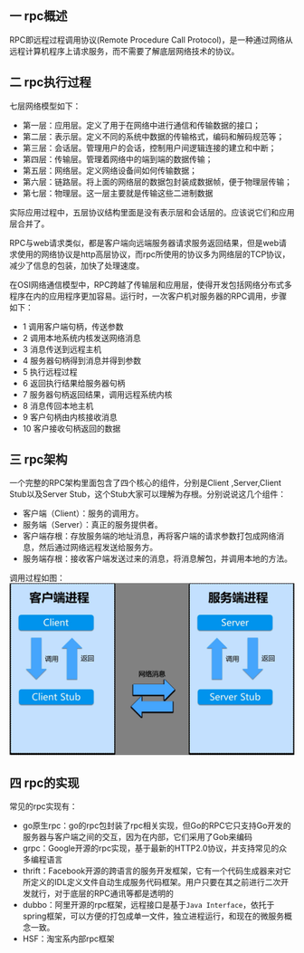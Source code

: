 ## 一 rpc概述  

RPC即远程过程调用协议(Remote Procedure Call Protocol)，是一种通过网络从远程计算机程序上请求服务，而不需要了解底层网络技术的协议。  

## 二 rpc执行过程

七层网络模型如下：
- 第一层：应用层。定义了用于在网络中进行通信和传输数据的接口；
- 第二层：表示层。定义不同的系统中数据的传输格式，编码和解码规范等；
- 第三层：会话层。管理用户的会话，控制用户间逻辑连接的建立和中断；
- 第四层：传输层。管理着网络中的端到端的数据传输；
- 第五层：网络层。定义网络设备间如何传输数据；
- 第六层：链路层。将上面的网络层的数据包封装成数据帧，便于物理层传输；
- 第七层：物理层。这一层主要就是传输这些二进制数据

实际应用过程中，五层协议结构里面是没有表示层和会话层的。应该说它们和应用层合并了。  

RPC与web请求类似，都是客户端向远端服务器请求服务返回结果，但是web请求使用的网络协议是http高层协议，而rpc所使用的协议多为网络层的TCP协议，减少了信息的包装，加快了处理速度。  

在OSI网络通信模型中，RPC跨越了传输层和应用层，使得开发包括网络分布式多程序在内的应用程序更加容易。运行时，一次客户机对服务器的RPC调用，步骤如下：
- 1 调用客户端句柄，传送参数
- 2 调用本地系统内核发送网络消息
- 3 消息传送到远程主机
- 4 服务器句柄得到消息并得到参数
- 5 执行远程过程
- 6 返回执行结果给服务器句柄
- 7 服务器句柄返回结果，调用远程系统内核
- 8 消息传回本地主机
- 9 客户句柄由内核接收消息
- 10 客户接收句柄返回的数据

## 三 rpc架构

一个完整的RPC架构里面包含了四个核心的组件，分别是Client ,Server,Client Stub以及Server Stub，这个Stub大家可以理解为存根。分别说说这几个组件：
- 客户端（Client）：服务的调用方。
- 服务端（Server）：真正的服务提供者。
- 客户端存根：存放服务端的地址消息，再将客户端的请求参数打包成网络消息，然后通过网络远程发送给服务方。
- 服务端存根：接收客户端发送过来的消息，将消息解包，并调用本地的方法。

调用过程如图：  
![](../images/Golang/rpc-01.jpg)  

## 四 rpc的实现

常见的rpc实现有：
- go原生rpc：go的rpc包封装了rpc相关实现，但Go的RPC它只支持Go开发的服务器与客户端之间的交互，因为在内部，它们采用了Gob来编码
- grpc：Google开源的rpc实现，基于最新的HTTP2.0协议，并支持常见的众多编程语言
- thrift：Facebook开源的跨语言的服务开发框架，它有一个代码生成器来对它所定义的IDL定义文件自动生成服务代码框架。用户只要在其之前进行二次开发就行，对于底层的RPC通讯等都是透明的
- dubbo：阿里开源的rpc框架，远程接口是基于`Java Interface`，依托于spring框架，可以方便的打包成单一文件，独立进程运行，和现在的微服务概念一致。
- HSF：淘宝系内部rpc框架
